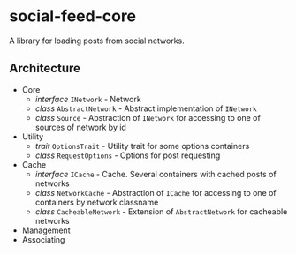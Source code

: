 # social-feed-core

A library for loading posts from social networks.

## Architecture

- Core
  - *interface* `INetwork` - Network
  - *class* `AbstractNetwork` - Abstract implementation of `INetwork`
  - *class* `Source` - Abstraction of `INetwork` for accessing to one of sources of network by id
- Utility
  - *trait* `OptionsTrait` - Utility trait for some options containers
  - *class* `RequestOptions` - Options for post requesting
- Cache
  - *interface* `ICache` - Cache. Several containers with cached posts of networks
  - *class* `NetworkCache` - Abstraction of `ICache` for accessing to one of containers by network classname
  - *class* `CacheableNetwork` - Extension of `AbstractNetwork` for cacheable networks
- Management
- Associating
